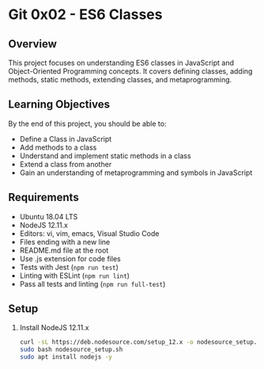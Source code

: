 # Git 0x02 - ES6 Classes

## Overview
This project focuses on understanding ES6 classes in JavaScript and Object-Oriented Programming concepts. It covers defining classes, adding methods, static methods, extending classes, and metaprogramming.

## Learning Objectives
By the end of this project, you should be able to:
- Define a Class in JavaScript
- Add methods to a class
- Understand and implement static methods in a class
- Extend a class from another
- Gain an understanding of metaprogramming and symbols in JavaScript

## Requirements
- Ubuntu 18.04 LTS
- NodeJS 12.11.x
- Editors: vi, vim, emacs, Visual Studio Code
- Files ending with a new line
- README.md file at the root
- Use .js extension for code files
- Tests with Jest (`npm run test`)
- Linting with ESLint (`npm run lint`)
- Pass all tests and linting (`npm run full-test`)

## Setup
1. Install NodeJS 12.11.x
   ```bash
   curl -sL https://deb.nodesource.com/setup_12.x -o nodesource_setup.sh
   sudo bash nodesource_setup.sh
   sudo apt install nodejs -y
